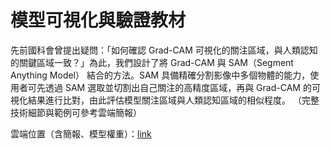 # 模型可視化與驗證教材

先前國科會曾提出疑問：「如何確認 Grad-CAM 可視化的關注區域，與人類認知的關鍵區域一致？」為此，我們設計了將 Grad-CAM 與 SAM（Segment Anything Model） 結合的方法。SAM 具備精確分割影像中多個物體的能力，使用者可先透過 SAM 選取並切割出自己關注的高精度區域，再與 Grad-CAM 的可視化結果進行比對，由此評估模型關注區域與人類認知區域的相似程度。
（完整技術細節與範例可參考雲端簡報）

雲端位置（含簡報、模型權重）：[link](https://drive.google.com/drive/folders/1HJnPh90TLFalab5fMr61XtOaFIIJRF61?usp=drive_link)
